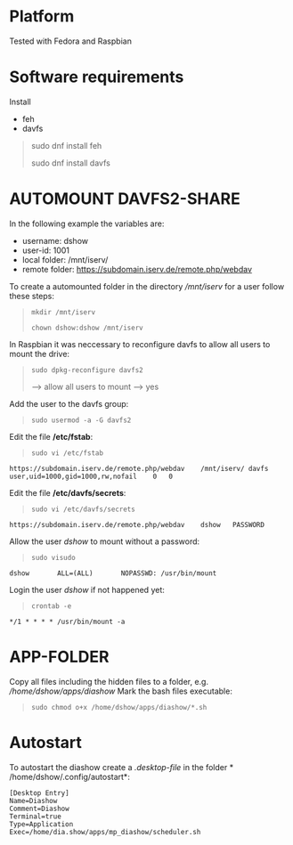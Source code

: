 Platform
========

Tested with Fedora and Raspbian

Software requirements
=====================
Install 
- feh 
- davfs

> sudo dnf install feh
>
> sudo dnf install davfs 


AUTOMOUNT DAVFS2-SHARE
======================
In the following example the variables are:
- username: dshow
- user-id: 1001
- local folder: /mnt/iserv/
- remote folder: https://subdomain.iserv.de/remote.php/webdav
  
To create a automounted folder in the directory */mnt/iserv* for a user follow these steps:
> `mkdir /mnt/iserv`
>
> `chown dshow:dshow /mnt/iserv`

In Raspbian it was neccessary to reconfigure davfs to allow all users to mount the drive:
> `sudo dpkg-reconfigure davfs2`
>
> --> allow all users to mount --> yes

Add the user to the davfs group:
> `sudo usermod -a -G davfs2` 

Edit the file **/etc/fstab**:
> `sudo vi /etc/fstab`

	https://subdomain.iserv.de/remote.php/webdav	/mnt/iserv/	davfs	user,uid=1000,gid=1000,rw,nofail	0	0

Edit the file **/etc/davfs/secrets**:
> `sudo vi /etc/davfs/secrets`

	https://subdomain.iserv.de/remote.php/webdav	dshow	PASSWORD

Allow the user *dshow* to mount without a password:
> `sudo visudo`

	dshow       ALL=(ALL)       NOPASSWD: /usr/bin/mount

Login the user *dshow* if not happened yet:	
> `crontab -e`

	*/1 * * * * /usr/bin/mount -a

 
APP-FOLDER
==========
Copy all files including the hidden files to a folder, e.g. */home/dshow/apps/diashow*
Mark the bash files executable:
> `sudo chmod o+x /home/dshow/apps/diashow/*.sh`


Autostart
=========
To autostart the diashow create a *.desktop-file* in the folder * /home/dshow/.config/autostart*:

	[Desktop Entry]
	Name=Diashow
	Comment=Diashow
	Terminal=true
	Type=Application
	Exec=/home/dia.show/apps/mp_diashow/scheduler.sh
